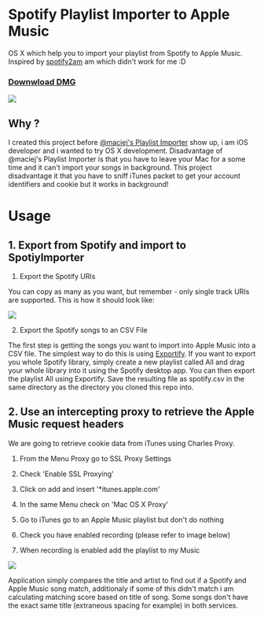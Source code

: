# Spotify Playlist Importer to Apple Music

OS X which help you to import your playlist from Spotify to Apple Music. Inspired by [spotify2am](https://github.com/simonschellaert/spotify2am) am which didn't work for me :D

### [Downwload DMG](https://raw.github.com/m1entus/SpotifyImporter/master/SpotifyImporter.dmg)


[![](https://raw.github.com/m1entus/SpotifyImporter/master/Screens/screen1.png)](https://raw.github.com/m1entus/SpotifyImporter/master/Screens/screen1.png)

## Why ?
I created this project before [@maciej's Playlist Importer](https://lupin.rocks/entry/seamlessly-import-your-spotify-playlists-into-itunes) show up, i am iOS developer and i wanted to try OS X development. Disadvantage of @maciej's Playlist Importer is that you have to leave your Mac for a some time and it can't import your songs in background. This project disadvantage it that you have to sniff iTunes packet to get your account identifiers and cookie but it works in background!

# Usage

## 1. Export from Spotify and import to SpotiyImporter

1. Export the Spotify URIs

You can copy as many as you want, but remember - only single track URIs are supported. This is how it should look like:

[![](https://raw.github.com/m1entus/SpotifyImporter/master/Screens/screen2.png)](https://raw.github.com/m1entus/SpotifyImporter/master/Screens/screen2.png)

2. Export the Spotify songs to an CSV File

The first step is getting the songs you want to import into Apple Music into a CSV file. The simplest way to do this is using [Exportify](https://rawgit.com/watsonbox/exportify/master/exportify.html).
If you want to export you whole Spotify library, simply create a new playlist called All and drag your whole library into it using the Spotify desktop app. You can then export the playlist All using Exportify. Save the resulting file as spotify.csv in the same directory as the directory you cloned this repo into.

## 2. Use an intercepting proxy to retrieve the Apple Music request headers

We are going to retrieve cookie data from iTunes using Charles Proxy.

1. From the Menu Proxy go to SSL Proxy Settings

2. Check 'Enable SSL Proxying'

3. Click on add and insert '*itunes.apple.com'

4. In the same Menu check on 'Mac OS X Proxy'

5. Go to iTunes go to an Apple Music playlist but don't do nothing

6. Check you have enabled recording (please refer to image below)

7. When recording is enabled add the playlist to my Music

[![](https://raw.github.com/m1entus/SpotifyImporter/master/Screens/screen3_thumb.png)](https://raw.github.com/m1entus/SpotifyImporter/master/Screens/screen3.png)

Application simply compares the title and artist to find out if a Spotify and Apple Music song match, additionaly if some of this didn't match i am calculating matching score based on title of song. Some songs don't have the exact same title (extraneous spacing for example) in both services.
